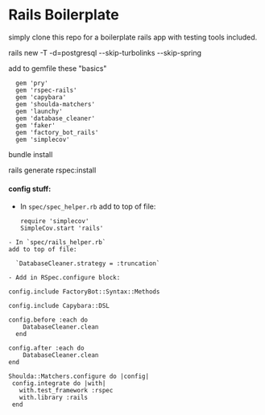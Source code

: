 # Rails Boilerplate

simply clone this repo for a boilerplate rails app with testing tools included.

rails new <project-name> -T -d=postgresql --skip-turbolinks --skip-spring

add to gemfile these "basics"
```
  gem 'pry'
  gem 'rspec-rails'
  gem 'capybara'
  gem 'shoulda-matchers'
  gem 'launchy'
  gem 'database_cleaner'
  gem 'faker'
  gem 'factory_bot_rails'
  gem 'simplecov'
```

bundle install

rails generate rspec:install

#### config stuff:
- In `spec/spec_helper.rb`
add to top of file:
  ```
  require 'simplecov'
  SimpleCov.start 'rails'
```
- In `spec/rails_helper.rb`
add to top of file:

  `DatabaseCleaner.strategy = :truncation`

- Add in RSpec.configure block:
```
    config.include FactoryBot::Syntax::Methods

    config.include Capybara::DSL

    config.before :each do
        DatabaseCleaner.clean
      end

    config.after :each do
        DatabaseCleaner.clean
    end

    Shoulda::Matchers.configure do |config|
     config.integrate do |with|
       with.test_framework :rspec
       with.library :rails
     end
```
